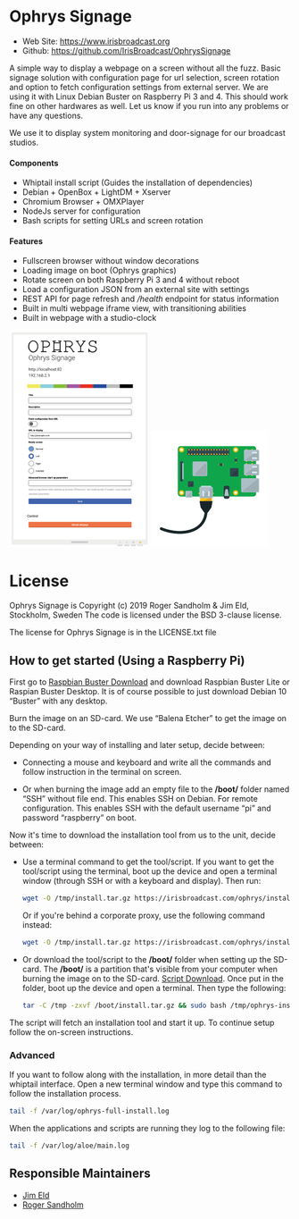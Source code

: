 Ophrys Signage
=========================================================

* Web Site: https://www.irisbroadcast.org
* Github: https://github.com/IrisBroadcast/OphrysSignage

A simple way to display a webpage on a screen without all the fuzz.
Basic signage solution with configuration page for url selection,
screen rotation and option to fetch configuration settings from
external server. We are using it with Linux Debian Buster on
Raspberry Pi 3 and 4. This should work fine on other hardwares
as well. Let us know if you run into any problems or have any questions.

We use it to display system monitoring and door-signage for our broadcast studios.

#### Components
- Whiptail install script (Guides the installation of dependencies)
- Debian + OpenBox + LightDM + Xserver
- Chromium Browser + OMXPlayer
- NodeJs server for configuration
- Bash scripts for setting URLs and screen rotation

#### Features
- Fullscreen browser without window decorations
- Loading image on boot (Ophrys graphics)
- Rotate screen on both Raspberry Pi 3 and 4 without reboot
- Load a configuration JSON from an external site with settings
- REST API for page refresh and */health* endpoint for status information
- Built in multi webpage iframe view, with transitioning abilities
- Built in webpage with a studio-clock

![Signage Screen](static/gfx-screen-2.png)
![Raspberry Pi](static/gfx-pi.png)

License
=======

Ophrys Signage is Copyright (c) 2019 Roger Sandholm & Jim Eld, Stockholm, Sweden
The code is licensed under the BSD 3-clause license.

The license for Ophrys Signage is in the LICENSE.txt file


## How to get started (Using a Raspberry Pi)

First go to [Raspbian Buster Download](https://www.raspberrypi.org/downloads/) and download Raspbian Buster Lite or Raspian Buster Desktop. It is of course possible to just download Debian 10 “Buster” with any desktop.

Burn the image on an SD-card. We use “Balena Etcher” to get the image on to the SD-card.

Depending on your way of installing and later setup, decide between:
- Connecting a mouse and keyboard and write all the commands and follow instruction in the terminal on screen.

- Or when burning the image add an empty file to the **/boot/** folder named “SSH” without file end. This enables SSH on Debian. For remote configuration. This enables SSH with the default username “pi” and password “raspberry” on boot.

Now it's time to download the installation tool from us to the unit, decide between:
- Use a terminal command to get the tool/script. If you want to get the tool/script using the terminal, boot up the device and open a terminal window (through SSH or with a keyboard and display). Then run:
   ```sh
   wget -O /tmp/install.tar.gz https://irisbroadcast.com/ophrys/install.tar.gz && tar -C /tmp -xvzf /tmp/install.tar.gz && sudo bash /tmp/ophrys-install.sh

   ```
   Or if you're behind a corporate proxy, use the following command instead:
   ```sh
   wget -O /tmp/install.tar.gz https://irisbroadcast.com/ophrys/install.tar.gz -e use_proxy=yes -e https_proxy=user:password@proxy.com && tar -C /tmp -xvzf /tmp/install.tar.gz && sudo bash /tmp/ophrys-install.sh
   ```

- Or download the tool/script to the **/boot/** folder when setting up the SD-card. The **/boot/** is a partition that's visible from your computer when burning the image on to the SD-card. [Script Download](http://irisbroadcast.com/ophrys/install.tar.gz). Once put in the folder, boot up the device and open a terminal. Then type the following:
   ```sh
  tar -C /tmp -zxvf /boot/install.tar.gz && sudo bash /tmp/ophrys-install.sh
   ```

The script will fetch an installation tool and start it up. To continue setup follow the on-screen instructions.

### Advanced
If you want to follow along with the installation, in more detail than the whiptail interface. Open a new terminal window and type this command to follow the installation process.
```sh
tail -f /var/log/ophrys-full-install.log
```

When the applications and scripts are running they log to the following file:
```sh
tail -f /var/log/aloe/main.log
```

## Responsible Maintainers
- [Jim Eld](https://github.com/djhenley)
- [Roger Sandholm](https://github.com/Roog)
